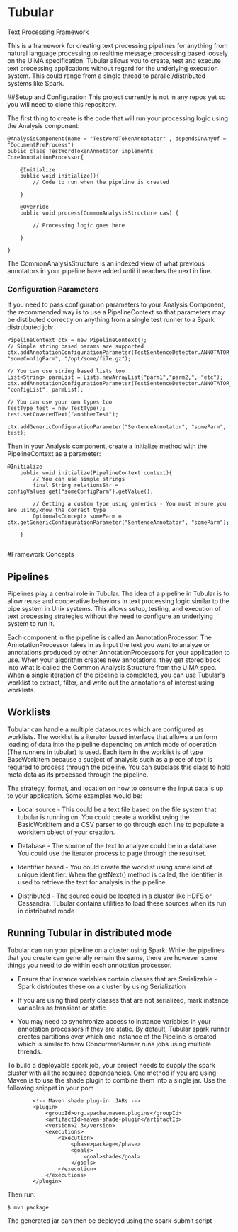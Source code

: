 # Tubular
Text Processing Framework

This is a framework for creating text processing pipelines for anything from natural language processing to realtime message processing based loosely on the UIMA specification. Tubular allows you to create, test and execute text processing applications without regard for the underlying execution system. This could range from a single thread to parallel/distributed systems like Spark.

##Setup and Configuration
This project currently is not in any repos yet so you will need to clone this repository.

The first thing to create is the code that will run your processing logic using the Analysis component:

```
@AnalysisComponent(name = "TestWordTokenAnnotator" , dependsOnAnyOf = "DocumentPreProcess")
public class TestWordTokenAnnotator implements CoreAnnotationProcessor{
	
	@Initialize
	public void initialize(){
		// Code to run when the pipeline is created
		
	}
	
	@Override
	public void process(CommonAnalysisStructure cas) {
		
		// Processing logic goes here		
		
	}

}
```
The CommonAnalysisStructure is an indexed view of what previous annotators in your pipeline have added until it reaches the next in line.

### Configuration Parameters
If you need to pass configuration parameters to your Analysis Component, the recommended way is to use a PipelineContext so that parameters may be distibuted correctly on anything from a single test runner to a Spark distrubuted job:

```
PipelineContext ctx = new PipelineContext();
// Simple string based params are supported
ctx.addAnnotationConfigurationParameter(TestSentenceDetector.ANNOTATOR_NAME, "someConfigParm", "/opt/some/file.gz");

// You can use string based lists too
List<String> parmList = Lists.newArrayList("parm1","parm2,", "etc");
ctx.addAnnotationConfigurationParameter(TestSentenceDetector.ANNOTATOR_NAME, "configList", parmList);

// You can use your own types too
TestType test = new TestType();
test.setCoveredText("anotherTest");

ctx.addGenericConfigurationParameter("SentenceAnnotator", "someParm", test);

```

Then in your Analysis component, create a initialize method with the PipelineContext as a parameter:

```
@Initialize
	public void initialize(PipelineContext context){
		// You can use simple strings
		final String relationsStr = configValues.get("someConfigParm").getValue();
		
		// Getting a custom type using generics - You must ensure you are using/know the correct type
		Optional<Concept> someParm = ctx.getGenericConfigurationParameter("SentenceAnnotator", "someParm");
		
	}
	
```
#Framework Concepts 

## Pipelines

Pipelines play a central role in Tubular. The idea of a pipeline in Tubular is to allow reuse and cooperative behaviors in text processing logic similar to the pipe system in Unix systems. This allows setup, testing, and execution of text processing strategies without the need to configure an underlying system to run it. 

Each component in the pipeline is called an AnnotationProcessor. The AnnotationProcessor takes in as input the text you want to analyze or annotations produced by other AnnotationProcessors for your application to use. When your algorithm creates new annotations, they get stored back into what is called the Common Analysis Structure from the UIMA spec. When a single iteration of the pipeline is completed, you can use Tubular's worklist to extract, filter, and write out the annotations of interest using worklists.

## Worklists

Tubular can handle a multiple datasources which are configured as worklists. The worklist is a iterator based interface that allows a uniform loading of data into the pipeline depending on which mode of operation (The runners in tubular) is used. Each item in the worklist is of type BaseWorkItem because a subject of analysis such as a piece of text is required to process through the pipeline. You can subclass this class to hold meta data as its processed through the pipeline.

The strategy, format, and location on how to consume the input data is up to your application. Some examples would be:

* Local source - This could be a text file based on the file system that tubular is running on. You could create a worklist using the BasicWorkItem and a CSV parser to go through each line to populate a workitem object of your creation.

* Database - The source of the text to analyze could be in a database. You could use the iterator process to page through the resultset.

* Identifier based - You could create the worklist using some kind of unique identifier. When the getNext() method is called, the identifier is used to retrieve the text for analysis in the pipeline.

* Distributed - The source could be located in a cluster like HDFS or Cassandra. Tubular contains utilities to load these sources when its run in distributed mode

## Running Tubular in distributed mode

Tubular can run your pipeline on a cluster using Spark. While the pipelines that you create can generally remain the same, there are however some things you need to do within each annotation processor.

* Ensure that instance variables contain classes that are Serializable - Spark distributes these on a cluster by using Serialization

* If you are using third party classes that are not serialized, mark instance variables as transient or static

* You may need to synchronize access to instance variables in your annotation processors if they are static. By default, Tubular spark runner creates partitions over which one instance of the Pipeline is created which is similar to how ConcurrentRunner runs jobs using multiple threads.

To build a deployable spark job, your project needs to supply the spark cluster with all the required dependancies. One method if you are using Maven is to use the shade plugin to combine them into a single jar. Use the following snippet in your pom

            <!-- Maven shade plug-in  JARs -->
			<plugin>
				<groupId>org.apache.maven.plugins</groupId>
				<artifactId>maven-shade-plugin</artifactId>
				<version>2.3</version>
				<executions>
					<execution>
						<phase>package</phase>
						<goals>
							<goal>shade</goal>
						</goals>
					</execution>
				</executions>
			</plugin>
			
Then run:

	$ mvn package
	
The generated jar can then be deployed using the spark-submit script

